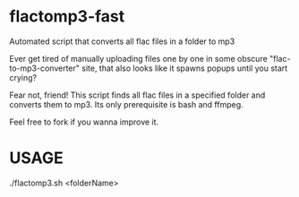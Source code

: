 # flactomp3-fast
Automated script that converts all flac files in a folder to mp3

Ever get tired of manually uploading files one by one in some obscure "flac-to-mp3-converter" site, that also looks like it spawns popups until you start crying?

Fear not, friend! This script finds all flac files in a specified folder and converts them to mp3. Its only prerequisite is bash and ffmpeg.

Feel free to fork if you wanna improve it.

# USAGE
./flactomp3.sh \<folderName\>
